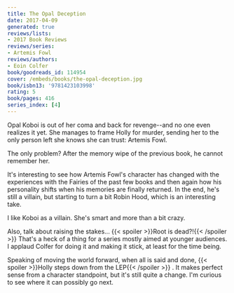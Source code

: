 ```yaml
---
title: The Opal Deception
date: 2017-04-09
generated: true
reviews/lists:
- 2017 Book Reviews
reviews/series:
- Artemis Fowl
reviews/authors:
- Eoin Colfer
book/goodreads_id: 114954
cover: /embeds/books/the-opal-deception.jpg
book/isbn13: '9781423103998'
rating: 5
book/pages: 416
series_index: [4]
---
```

Opal Koboi is out of her coma and back for revenge--and no one even realizes it yet. She manages to frame Holly for murder, sending her to the only person left she knows she can trust: Artemis Fowl.  

The only problem? After the memory wipe of the previous book, he cannot remember her.  

<!--more-->

It's interesting to see how Artemis Fowl's character has changed with the experiences with the Fairies of the past few books and then again how his personality shifts when his memories are finally returned. In the end, he's still a villain, but starting to turn a bit Robin Hood, which is an interesting take.  

I like Koboi as a villain. She's smart and more than a bit crazy.  

Also, talk about raising the stakes...  {{< spoiler >}}Root is dead?!{{< /spoiler >}}  That's a heck of a thing for a series mostly aimed at younger audiences. I applaud Colfer for doing it and making it stick, at least for the time being.  

Speaking of moving the world forward, when all is said and done,  {{< spoiler >}}Holly steps down from the LEP{{< /spoiler >}}  . It makes perfect sense from a character standpoint, but it's still quite a change. I'm curious to see where it can possibly go next.